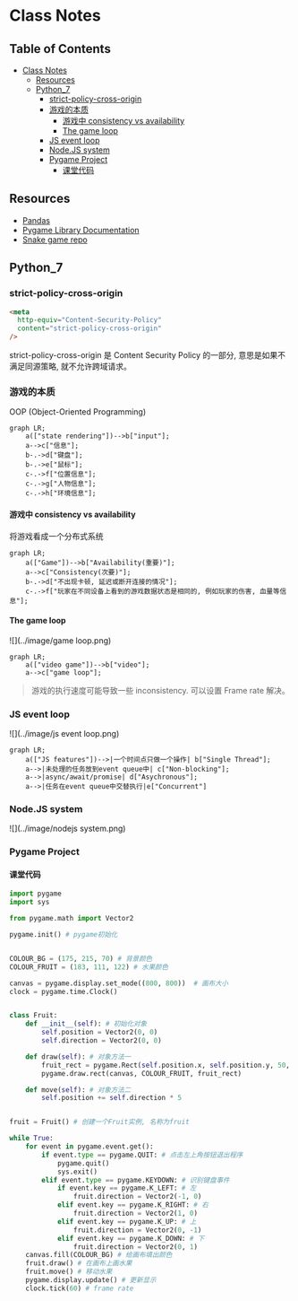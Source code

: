 # Class Notes

## Table of Contents

- [Class Notes](#class-notes)
  - [Resources](#resources)
  - [Python_7](#python_7)
    - [strict-policy-cross-origin](#strict-policy-cross-origin)
    - [游戏的本质](#游戏的本质)
      - [游戏中 consistency vs availability](#游戏中-consistency-vs-availability)
      - [The game loop](#the-game-loop)
    - [JS event loop](#js-event-loop)
    - [Node.JS system](#nodejs-system)
    - [Pygame Project](#pygame-project)
      - [课堂代码](#课堂代码)

## Resources

- [Pandas](https:/pandas.pydata.org/)
- [Pygame Library Documentation](https://www.pygame.org/docs/)
- [Snake game repo](https://github.com/ElevnLi/SnakeGame16)

## Python_7

### strict-policy-cross-origin

```html
<meta
  http-equiv="Content-Security-Policy"
  content="strict-policy-cross-origin"
/>
```

strict-policy-cross-origin 是 Content Security Policy 的一部分, 意思是如果不满足同源策略, 就不允许跨域请求。

### 游戏的本质

OOP (Object-Oriented Programming)

```mermaid
graph LR;
    a(["state rendering"])-->b["input"];
    a-->c["信息"];
    b-.->d["键盘"];
    b-.->e["鼠标"];
    c-.->f["位置信息"];
    c-.->g["人物信息"];
    c-.->h["环境信息"];
```

#### 游戏中 consistency vs availability

将游戏看成一个分布式系统

```mermaid
graph LR;
    a(["Game"])-->b["Availability(重要)"];
    a-->c["Consistency(次要)"];
    b-.->d["不出现卡顿, 延迟或断开连接的情况"];
    c-.->f["玩家在不同设备上看到的游戏数据状态是相同的, 例如玩家的伤害, 血量等信息"];
```

#### The game loop

![](../image/game loop.png)

```mermaid
graph LR;
    a(["video game"])-->b["video"];
    a-->c["game loop"];
```

> 游戏的执行速度可能导致一些 inconsistency. 可以设置 Frame rate 解决。

### JS event loop

![](../image/js event loop.png)

```mermaid
graph LR;
    a(["JS features"])-->|一个时间点只做一个操作| b["Single Thread"];
    a-->|未处理的任务放到event queue中| c["Non-blocking"];
    a-->|async/await/promise| d["Asychronous"];
    a-->|任务在event queue中交替执行|e["Concurrent"]
```

### Node.JS system

![](../image/nodejs system.png)

### Pygame Project

#### 课堂代码

```python
import pygame
import sys

from pygame.math import Vector2

pygame.init() # pygame初始化


COLOUR_BG = (175, 215, 70) # 背景颜色
COLOUR_FRUIT = (183, 111, 122) # 水果颜色

canvas = pygame.display.set_mode((800, 800))  # 画布大小
clock = pygame.time.Clock()


class Fruit:
    def __init__(self): # 初始化对象
        self.position = Vector2(0, 0)
        self.direction = Vector2(0, 0)

    def draw(self): # 对象方法一
        fruit_rect = pygame.Rect(self.position.x, self.position.y, 50, 50)
        pygame.draw.rect(canvas, COLOUR_FRUIT, fruit_rect)

    def move(self): # 对象方法二
        self.position += self.direction * 5


fruit = Fruit() # 创建一个Fruit实例, 名称为fruit

while True:
    for event in pygame.event.get():
        if event.type == pygame.QUIT: # 点击左上角按钮退出程序
            pygame.quit()
            sys.exit()
        elif event.type == pygame.KEYDOWN: # 识别键盘事件
            if event.key == pygame.K_LEFT: # 左
                fruit.direction = Vector2(-1, 0)
            elif event.key == pygame.K_RIGHT: # 右
                fruit.direction = Vector2(1, 0)
            elif event.key == pygame.K_UP: # 上
                fruit.direction = Vector2(0, -1)
            elif event.key == pygame.K_DOWN: # 下
                fruit.direction = Vector2(0, 1)
    canvas.fill(COLOUR_BG) # 给画布填出颜色
    fruit.draw() # 在画布上画水果
    fruit.move() # 移动水果
    pygame.display.update() # 更新显示
    clock.tick(60) # frame rate
```
